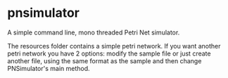 pnsimulator
===========

A simple command line, mono threaded Petri Net  simulator.

The resources folder contains a simple petri network. If you want another
petri network you have 2 options: modify the sample file or just create
another file, using the same format as the sample and then change
PNSimulator's main method.